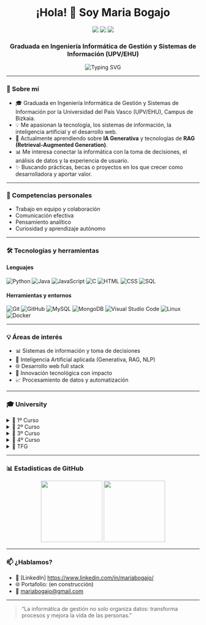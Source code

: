 <h1 align="center">¡Hola! 👋 Soy Maria Bogajo</h1>
<p align="center">
  <img src="https://img.shields.io/badge/Status-Open%20to%20Work-success?style=flat-square" />
  <img src="https://img.shields.io/badge/Portfolio-En%20construcci%C3%B3n-blue?style=flat-square" />
  <img src="https://img.shields.io/badge/Contact-Available-brightgreen?style=flat-square" />
</p>
<h3 align="center">Graduada en Ingeniería Informática de Gestión y Sistemas de Información (UPV/EHU)</h3>

<p align="center">
  <img src="https://readme-typing-svg.herokuapp.com?font=Fira+Code&size=18&duration=3000&pause=1000&center=true&vCenter=true&width=435&lines=💻+Desarrollo,+Datos+y+Gestión;📚+Siempre+aprendiendo+y+creando;🚀+En+búsqueda+de+retos+con+impacto" alt="Typing SVG" />
</p>

---

### 🌱 Sobre mí

- 🎓 Graduada en Ingeniería Informática de Gestión y Sistemas de Información por la Universidad del País Vasco (UPV/EHU), Campus de Bizkaia.
- 💡 Me apasionan la tecnología, los sistemas de información, la inteligencia artificial y el desarrollo web.
- 🧠 Actualmente aprendiendo sobre **IA Generativa** y tecnologías de **RAG (Retrieval-Augmented Generation)**.
- 📊 Me interesa conectar la informática con la toma de decisiones, el análisis de datos y la experiencia de usuario.
- ✨ Buscando prácticas, becas o proyectos en los que crecer como desarrolladora y aportar valor.

---

### 🤝 Competencias personales

- Trabajo en equipo y colaboración
- Comunicación efectiva
- Pensamiento analítico
- Curiosidad y aprendizaje autónomo

---

### 🛠️ Tecnologías y herramientas

#### Lenguajes
![Python](https://img.shields.io/badge/Python-3776AB?style=flat&logo=python&logoColor=white)
![Java](https://img.shields.io/badge/Java-ED8B00?style=flat&logo=java&logoColor=white)
![JavaScript](https://img.shields.io/badge/JavaScript-F7DF1E?style=flat&logo=javascript&logoColor=black)
![C](https://img.shields.io/badge/C-00599C?style=flat&logo=c&logoColor=white)
![HTML](https://img.shields.io/badge/HTML5-E34F26?style=flat&logo=html5&logoColor=white)
![CSS](https://img.shields.io/badge/CSS3-1572B6?style=flat&logo=css3&logoColor=white)
![SQL](https://img.shields.io/badge/SQL-003B57?style=flat&logo=postgresql&logoColor=white)

#### Herramientas y entornos
![Git](https://img.shields.io/badge/Git-F05032?style=flat&logo=git&logoColor=white)
![GitHub](https://img.shields.io/badge/GitHub-181717?style=flat&logo=github)
![MySQL](https://img.shields.io/badge/MySQL-4479A1?style=flat&logo=mysql&logoColor=white)
![MongoDB](https://img.shields.io/badge/MongoDB-47A248?style=flat&logo=mongodb&logoColor=white)
![Visual Studio Code](https://img.shields.io/badge/VS%20Code-007ACC?style=flat&logo=visualstudiocode&logoColor=white)
![Linux](https://img.shields.io/badge/Linux-FCC624?style=flat&logo=linux&logoColor=black)
![Docker](https://img.shields.io/badge/Docker-2496ED?style=flat&logo=docker&logoColor=white)

---

### 💡 Áreas de interés

- 📊 Sistemas de información y toma de decisiones  
- 🤖 Inteligencia Artificial aplicada (Generativa, RAG, NLP)  
- 🌐 Desarrollo web full stack  
- 🧪 Innovación tecnológica con impacto  
- 📈 Procesamiento de datos y automatización

---

### 🎓 University

<details>
<summary>📘 1º Curso</summary>

#### 📐 <ins>Análisis Matemático</ins>  
[Análisis](https://github.com/MariaBogajo/Analisis) – <span style="color:gray"><em><span style="color:gray"><em>Fundamentos del cálculo y funciones elementales aplicados a la ingeniería informática.</em></span>
</em></span>

#### 🌐 <ins>Fundamentos de Tecnología de Computadores</ins>  
[FTC](https://github.com/MariaBogajo/FTC) – <span style="color:gray"><em>Introducción al hardware del computador: electricidad básica, transistores y fundamentos físicos de la computación.</em></span>  

#### 📐 <ins>Matemática Discreta</ins>  
[Discreta](https://github.com/MariaBogajo/Discreta) – <span style="color:gray"><em>Lógica, conjuntos, probabilidad discreta y grafos aplicados a la resolución de problemas de ingeniería.</em></span>

#### 🌐 <ins>Principios de Diseño de Sistemas Digitales</ins>  
[PDSD](https://github.com/MariaBogajo/PDSD) – <span style="color:gray"><em>Diseño y desarrollo de sistemas digitales: electrónica básica, memoria, máquinas de estado y arquitectura funcional de procesadores.</em></span>

#### 💻 <ins>Programación Básica</ins>  
[PB](https://github.com/MariaBogajo/PB) – <span style="color:gray"><em>Fundamentos de programación imperativa: control de flujo, estructuras de datos, subprogramas y recursividad.</em></span>

#### 📐 <ins>Cálculo</ins>  
[Cálculo](https://github.com/MariaBogajo/Calculo) – <span style="color:gray"><em>Estudio de funciones, derivadas e integrales aplicadas al análisis matemático en ingeniería.</em></span>

#### 🌐 <ins>Estructura de Computadores</ins>  
[Estructura](https://github.com/MariaBogajo/Estructura) – <span style="color:gray"><em>Estudio del funcionamiento interno de un computador desde la unidad aritmético-lógica hasta niveles superiores de abstracción.</em></span>

#### 💻 <ins>Metodología de la Programación</ins>  
[MP](https://github.com/MariaBogajo/MP) – <span style="color:gray"><em>Métodos matemáticos para diseñar y verificar programas correctos, promoviendo buenas prácticas de programación.</em></span>

#### 💻 <ins>Programación Modular y Orientación a Objetos</ins>  
[PMOO](https://github.com/MariaBogajo/PMOO) – <span style="color:gray"><em>Diseño de programas estructurados y orientados a objetos como base para el desarrollo de software modular y escalable.</em></span>

#### 📐 <ins>Álgebra</ins>  
[Álgebra](https://github.com/MariaBogajo/Algebra) – <span style="color:gray"><em>Estudio de álgebra lineal: matrices, espacios vectoriales y diagonalización aplicados a problemas de ingeniería.</em></span>

</details>

<details>
<summary>📗 2º Curso</summary>

#### 🌐 <ins>Arquitectura de Computadores</ins>  
[Arquitectura](https://github.com/MariaBogajo/Arquitectura) – <span style="color:gray"><em>Funcionamiento interno del computador: memorias, periféricos y desarrollo de software a bajo nivel.</em></span>

#### 💼 <ins>Economía y Administración de Empresas</ins>  
[Economía](https://github.com/MariaBogajo/Economia) – <span style="color:gray"><em>Fundamentos de economía y gestión empresarial orientados a la toma de decisiones y la creación de valor en organizaciones.</em></span>

#### 💻 <ins>Estructuras de Datos y Algoritmos</ins>  
[EDA](https://github.com/MariaBogajo/EDA) – <span style="color:gray"><em>Diseño y análisis de algoritmos con estructuras de datos avanzadas: listas, colas, pilas, árboles, hash y grafos.</em></span>

#### 🤖 <ins>Lenguajes, Computación y Sistemas Inteligentes</ins>  
[LCSI](https://github.com/MariaBogajo/LCSI) – <span style="color:gray"><em>Estudio de los límites de la computación: lenguajes formales, máquinas de Turing, lambda-cálculo y complejidad computacional.</em></span>

#### 📊 <ins>Métodos Estadísticos de la Ingeniería</ins>  
[Estadística](https://github.com/MariaBogajo/Estadistica) – <span style="color:gray"><em>Modelos de probabilidad y estadística aplicados al análisis de algoritmos, simulación y sistemas inteligentes.</em></span>

#### 🗄️ <ins>Bases de Datos</ins>  
[BD](https://github.com/MariaBogajo/BD) – <span style="color:gray"><em>Fundamentos del modelo relacional, lenguaje SQL y transacciones en aplicaciones con acceso a bases de datos.</em></span>

#### 🧱 <ins>Ingeniería del Software</ins>  
[IS](https://github.com/MariaBogajo/IS) – <span style="color:gray"><em>Diseño e implementación de software de calidad aplicando metodologías activas, arquitecturas por capas y herramientas de desarrollo profesional.</em></span>

#### 🌐 <ins>Introducción a las Redes de Computadores</ins>  
[Redes](https://github.com/MariaBogajo/Redes) – <span style="color:gray"><em>Fundamentos de redes informáticas: modelo OSI, protocolos TCP/IP y funcionamiento básico de Internet.</em></span>

#### 🌐 <ins>Introducción a los Sistemas Operativos</ins>  
[ISO](https://github.com/MariaBogajo/ISO) – <span style="color:gray"><em>Conceptos fundamentales de los sistemas operativos: gestión de recursos, dispositivos, usuarios y servicios básicos.</em></span>

#### 📊 <ins>Investigación Operativa</ins>  
[IO](https://github.com/MariaBogajo/IO) – <span style="color:gray"><em>Modelos y técnicas cuantitativas para la toma de decisiones: programación lineal, entera, teoría de colas y simulación.</em></span>

</details>

<details>
<summary>📙 3º Curso</summary>

#### 🧱 <ins>Análisis y Diseño de Sistemas de Información</ins>  
[ADSI](https://github.com/MariaBogajo/ADSI) – <span style="color:gray"><em>Desarrollo completo de sistemas de información aplicando metodologías de análisis, diseño, pruebas y validación.</em></span>

#### 🗄️ <ins>Diseño de Bases de Datos</ins>  
[DBD](https://github.com/MariaBogajo/DBD) – <span style="color:gray"><em>Profundización en el modelado y diseño de bases de datos como soporte para el desarrollo de sistemas de información.</em></span>

#### 💼 <ins>Organización de la Producción</ins>  
[OP](https://github.com/MariaBogajo/OP) – <span style="color:gray"><em>Diseño, mejora y planificación de sistemas productivos y logísticos en entornos empresariales reales.</em></span>

#### 🗂️ <ins>Sistemas de Gestión Integrada</ins>  
[SGI](https://github.com/MariaBogajo/SGI) – <span style="color:gray"><em>Implantación de sistemas de gestión de calidad, medio ambiente y prevención de riesgos bajo normativas ISO.</em></span>

#### 🔒 <ins>Sistemas de Gestión de Seguridad de Sistemas de Información</ins>  
[SGSSI](https://github.com/MariaBogajo/SGSSI) – <span style="color:gray"><em>Identificación, análisis y control de riesgos que afectan a la seguridad de la información y los sistemas que la gestionan.</em></span>

#### 🗄️ <ins>Administración de Bases de Datos</ins>  
[ABD](https://github.com/MariaBogajo/ABD) – <span style="color:gray"><em>Gestión y administración técnica de bases de datos relacionales en entornos operativos, aplicando SQL y herramientas de sistema.</em></span>

#### 🗂️ <ins>Gestión de Proyectos</ins>  
[GP](https://github.com/MariaBogajo/GP) – <span style="color:gray"><em>Planificación, organización y dirección de proyectos tecnológicos, aplicando herramientas de gestión, liderazgo y control de calidad.</em></span>

#### 🌐 <ins>Sistemas Web</ins>  
[SW](https://github.com/MariaBogajo/SW) – <span style="color:gray"><em>Desarrollo e integración de sistemas web con servicios distribuidos, autenticación segura y despliegue de aplicaciones.</em></span>

#### 📊 <ins>Sistemas de Apoyo a la Decisión</ins>  
[SAD](https://github.com/MariaBogajo/SAD) – <span style="color:gray"><em>Fundamentos y desarrollo de sistemas web interoperables: servicios distribuidos, autenticación y despliegue de aplicaciones.</em></span>

#### 💼 <ins>Software de Gestión de Empresa</ins>  
[SGE](https://github.com/MariaBogajo/SGE) – <span style="color:gray"><em>Diseño y desarrollo de soluciones software alineadas con objetivos empresariales y necesidades organizativas reales.</em></span>

</details>

<details>
<summary>📕 4º Curso</summary>

#### 📡 <ins>Tecnología de Ingeniería Telemática</ins>  
[TIT](https://github.com/MariaBogajo/TIT) – <span style="color:gray"><em>Introducción a la ingeniería telemática y sus aplicaciones, con énfasis en su impacto técnico y profesional.</em></span>

#### 📡 <ins>Redes y Servicios Móviles</ins>  
[Móviles](https://github.com/MariaBogajo/Moviles) – <span style="color:gray"><em>Estudio de tecnologías, arquitecturas y protocolos para la provisión de servicios móviles en entornos inalámbricos.</em></span>

#### 📡 <ins>Servicios Multimedia</ins>  
[Multimedia](https://github.com/MariaBogajo/Multimedia) – <span style="color:gray"><em>Fundamentos y aplicaciones de servicios multimedia sobre redes IP: audio, vídeo, telefonía y transmisión en entornos telemáticos.</em></span>

#### 📡 <ins>Despliegue y Gestión de Redes y Servicios</ins>  
[Despliegue](https://github.com/MariaBogajo/Despliegue) – <span style="color:gray"><em>Diseño, configuración y gestión de arquitecturas de red extremo a extremo para garantizar servicios de telecomunicaciones eficientes.</em></span>

#### 💻 <ins>Técnicas Avanzadas de Programación</ins>  
[TAP](https://github.com/MariaBogajo/TAP) – <span style="color:gray"><em>Desarrollo de software aplicando técnicas avanzadas a lo largo del ciclo de vida de aplicaciones complejas.</em></span>

</details>

<details>
<summary>📜 TFG</summary>

#### 🎓 <ins>Trabajo de Fin de Grado</ins>  
[TFG](https://github.com/MariaBogajo/TFG) – <span style="color:gray"><em>Aplicación completa de los conocimientos adquiridos a lo largo del grado mediante el desarrollo de un proyecto informático individual con orientación profesional o investigadora.</em></span>

</details>

---

### 📊 Estadísticas de GitHub

<p align="center">
  <img src="https://github-readme-stats.vercel.app/api?username=MariaBogajo&show_icons=true&theme=radical" height="160em"/>
  <img src="https://github-readme-stats.vercel.app/api/top-langs/?username=MariaBogajo&layout=compact&theme=radical" height="160em"/>
</p>

---

### 📫 ¿Hablamos?

- 💼 [LinkedIn] https://www.linkedin.com/in/mariabogajo/
- 🌐 Portafolio: (en construcción)
- 📧 mariabogajo@gmail.com

---

> “La informática de gestión no solo organiza datos: transforma procesos y mejora la vida de las personas.”
